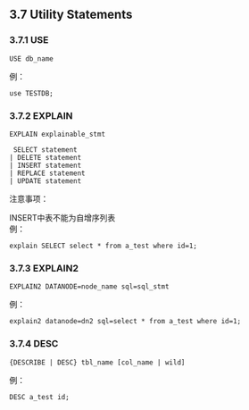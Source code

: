## 3.7 Utility Statements

### 3.7.1 USE

```
USE db_name
```
例：
```
use TESTDB;
``` 

### 3.7.2 EXPLAIN

```
EXPLAIN explainable_stmt

 SELECT statement
| DELETE statement
| INSERT statement
| REPLACE statement
| UPDATE statement
``` 

注意事项：  

INSERT中表不能为自增序列表  
例： 
```
explain SELECT select * from a_test where id=1;
``` 

### 3.7.3 EXPLAIN2

```
EXPLAIN2 DATANODE=node_name sql=sql_stmt
```

例：
```
explain2 datanode=dn2 sql=select * from a_test where id=1;
```

### 3.7.4 DESC

```
{DESCRIBE | DESC} tbl_name [col_name | wild]
```
例：
```
DESC a_test id;
```

